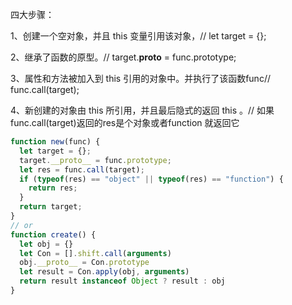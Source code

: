 四大步骤：

1、创建一个空对象，并且 this 变量引用该对象，// let target = {};

2、继承了函数的原型。// target.__proto__ = func.prototype;

3、属性和方法被加入到 this 引用的对象中。并执行了该函数func// func.call(target);

4、新创建的对象由 this 所引用，并且最后隐式的返回 this 。// 如果func.call(target)返回的res是个对象或者function 就返回它
```js
function new(func) {
  let target = {};
  target.__proto__ = func.prototype;
  let res = func.call(target);
  if (typeof(res) == "object" || typeof(res) == "function") {
    return res;
  }
  return target;
}
// or
function create() {
  let obj = {}
  let Con = [].shift.call(arguments)
  obj.__proto__ = Con.prototype
  let result = Con.apply(obj, arguments)
  return result instanceof Object ? result : obj
}
```